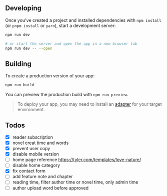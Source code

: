 ## Developing

Once you've created a project and installed dependencies with `npm install` (or `pnpm install` or `yarn`), start a development server:

```bash
npm run dev

# or start the server and open the app in a new browser tab
npm run dev -- --open
```

## Building

To create a production version of your app:

```bash
npm run build
```

You can preview the production build with `npm run preview`.

> To deploy your app, you may need to install an [adapter](https://svelte.dev/docs/kit/adapters) for your target environment.


## Todos
- [x] reader subscription
- [x] novel creat time and words
- [x] prevent user copy
- [x] disable mobile version
- [ ] home page reference https://tyler.com/templates/love-nature/
- [ ] disable home category
- [x] fix contact form
- [ ] add feature note and chapter
- [ ] reading time, filter author time or novel time, only admin time
- [ ] author upload word before approved